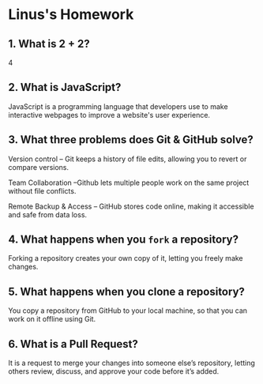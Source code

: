 # Linus's Homework

## 1. What is 2 + 2?

4

## 2. What is JavaScript?

JavaScript is a programming language that developers use to make interactive webpages to improve a website's user experience.

## 3. What three problems does Git & GitHub solve?

Version control – Git keeps a history of file edits, allowing you to revert or compare versions.

Team Collaboration –Github lets multiple people work on the same project without file conflicts.

Remote Backup & Access – GitHub stores code online, making it accessible and safe from data loss.

## 4. What happens when you `fork` a repository?

Forking a repository creates your own copy of it, letting you freely make changes.

## 5. What happens when you clone a repository?

You copy a repository from GitHub to your local machine, so that you can work on it offline using Git.

## 6. What is a Pull Request?

It is a request to merge your changes into someone else’s repository, letting others review, discuss, and approve your code before it’s added.
